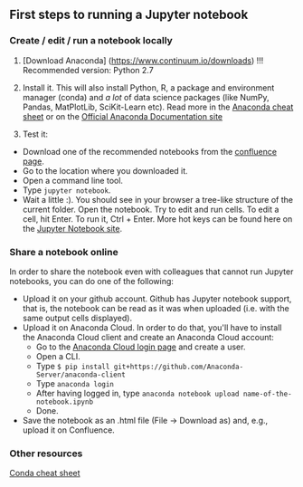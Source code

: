 ## First steps to running a Jupyter notebook

### Create / edit / run a notebook locally

  1. [Download Anaconda] (https://www.continuum.io/downloads)
     !!! Recommended version: Python 2.7
   
  2. Install it. This will also install Python, R, a package and environment manager (conda) and *a lot* of data science packages (like NumPy, Pandas, MatPlotLib, SciKit-Learn etc).
  Read more in the [Anaconda cheat sheet](https://docs.continuum.io/_downloads/Anaconda_CheatSheet.pdf) or on the [Official Anaconda Documentation site](https://docs.continuum.io/)

  3. Test it:
   * Download one of the recommended notebooks from the [confluence page](https://conf.endava.com/display/MLP/Machine+Learning+Practice+Home).
   * Go to the location where you downloaded it.
   * Open a command line tool.
   * Type `jupyter notebook`.
   * Wait a little :).
   You should see in your browser a tree-like structure of the current folder. Open the notebook.
   Try to edit and run cells. To edit a cell, hit Enter. To run it, Ctrl + Enter.
   More hot keys can be found here on the [Jupyter Notebook site](http://jupyter-notebook.readthedocs.io/en/latest/notebook.html#keyboard-shortcuts).
   
### Share a notebook online

In order to share the notebook even with colleagues that cannot run Jupyter notebooks, you can do one of the following:

  * Upload it on your github account.
     Github has Jupyter notebook support, that is, the notebook can be read as it was when uploaded (i.e. with the same output cells displayed).
  * Upload it on Anaconda Cloud. In order to do that, you'll have to install the Anaconda Cloud client and create an Anaconda Cloud account:
     - Go to the [Anaconda Cloud login page](https://anaconda.org) and create a user.
     - Open a CLI.
     - Type `$ pip install git+https://github.com/Anaconda-Server/anaconda-client`
     - Type `anaconda login`
     - After having logged in, type `anaconda notebook upload name-of-the-notebook.ipynb`
     - Done.
  * Save the notebook as an .html file (File -> Download as) and, e.g., upload it on Confluence.
   
### Other resources

[Conda cheat sheet](http://conda.pydata.org/docs/using/cheatsheet.html)



